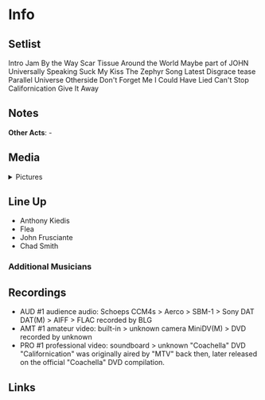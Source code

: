 # Info

## Setlist

Intro Jam
By the Way
Scar Tissue
Around the World
Maybe part of JOHN
Universally Speaking
Suck My Kiss
The Zephyr Song
Latest Disgrace tease
Parallel Universe
Otherside
Don't Forget Me
I Could Have Lied
Can't Stop
Californication
Give It Away

## Notes

**Other Acts**: -

## Media 

<details>
  <summary>Pictures</summary>
  <!--<img alt="Setlist" title="Setlist" src="_.jpg" height="200" />-->
</details>

## Line Up

* Anthony Kiedis
* Flea
* John Frusciante
* Chad Smith

### Additional Musicians

## Recordings

* AUD #1 audience audio: Schoeps CCM4s > Aerco > SBM-1 > Sony DAT DAT(M) > AIFF > FLAC recorded by BLG  
* AMT #1 amateur video: built-in > unknown camera MiniDV(M) > DVD recorded by unknown 
* PRO #1 professional video: soundboard > unknown "Coachella" DVD "Californication" was originally aired by "MTV" back then, later released on the official "Coachella" DVD compilation.

## Links
